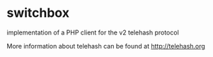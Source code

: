 switchbox
=========

implementation of a PHP client for the v2 telehash protocol

More information about telehash can be found at http://telehash.org

